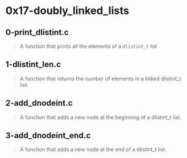 # 0x17-doubly_linked_lists

## 0-print_dlistint.c
> A function that prints all the elements of a `dlistint_t` list

## 1-dlistint_len.c
> A function that returns the number of elements in a linked dlistint_t list.

## 2-add_dnodeint.c
> A function that adds a new node at the beginning of a dlistint_t list.

## 3-add_dnodeint_end.c
> A function that adds a new node at the end of a dlistint_t list.
